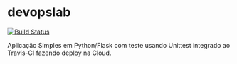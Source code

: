 # devopslab

[![Build Status](https://app.travis-ci.com/pauloedums/devopslab.svg?branch=main)](https://app.travis-ci.com/pauloedums/devopslab)

Aplicação Simples em Python/Flask com teste usando Unittest integrado ao Travis-CI fazendo deploy na Cloud.
